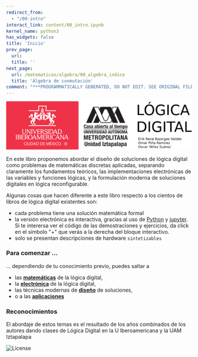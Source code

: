 ```yaml
---
redirect_from:
  - "/00-intro"
interact_link: content/00_intro.ipynb
kernel_name: python3
has_widgets: false
title: 'Inicio'
prev_page:
  url: 
  title: ''
next_page:
  url: /matematicas/algebra/00_algebra_indice
  title: 'Álgebra de conmutación'
comment: "***PROGRAMMATICALLY GENERATED, DO NOT EDIT. SEE ORIGINAL FILES IN /content***"
---
```



<img src="images/logo/portada_libro.png" alt="Logos UIA UAM-I"/>



En este libro proponemos abordar el diseño de soluciones de lógica digital como problemas de matemáticas discretas aplicadas, separando claramente los fundamentos teóricos, las implementaciones electrónicas de las variables y funciones lógicas, y la formulación moderna de soluciones digitales en lógica reconfigurable.



Algunas cosas que hacen diferente a este libro respecto a los cientos de libros de lógica digital existentes son:

* cada problema tiene una solución matemática formal
* la versión electrónica es interactiva, gracias al uso de [Python](https://www.python.org) y [jupyter](https://jupyter.org). Si te interersa ver el código de las demostraciones y ejercicios, da click en el símbolo "+" que verás a la derecha del bloque interactivo.
* solo se presentan descripciones de hardware `sintetizables`




### Para comenzar ...

... dependiendo de tu conocimiento previo, puedes saltar a

* las **[matemáticas](features/features)** de la lógica digital,
* la **[electrónica](features/features)** de la lógica digital,
* las técnicas modernas de **[diseño](features/features)** de soluciones,
* o a las **[aplicaciones](features/features)**

### Reconocimientos

El abordaje de estos temas es el resultado de los años combinados de los autores dando clases de Lógica Digital en la U Iberoamericana y la UAM Iztapalapa



<img src="https://mirrors.creativecommons.org/presskit/buttons/88x31/png/by-sa.png" alt="License" width="100" align="left"/>

